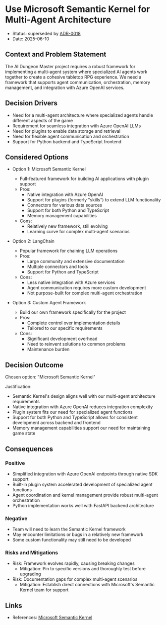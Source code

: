# Use Microsoft Semantic Kernel for Multi-Agent Architecture

* Status: superseded by [ADR-0018](0018-azure-ai-agents-sdk-adoption.md)
* Date: 2025-06-10

## Context and Problem Statement

The AI Dungeon Master project requires a robust framework for implementing a multi-agent system where specialized AI agents work together to create a cohesive tabletop RPG experience. We need a framework that supports agent communication, orchestration, memory management, and integration with Azure OpenAI services.

## Decision Drivers

* Need for a multi-agent architecture where specialized agents handle different aspects of the game
* Requirement for seamless integration with Azure OpenAI LLMs
* Need for plugins to enable data storage and retrieval
* Need for flexible agent communication and orchestration
* Support for Python backend and TypeScript frontend

## Considered Options

* Option 1: Microsoft Semantic Kernel
    * Full-featured framework for building AI applications with plugin support
    * Pros:
      * Native integration with Azure OpenAI
      * Support for plugins (formerly "skills") to extend LLM functionality
      * Connectors for various data sources
      * Support for both Python and TypeScript
      * Memory management capabilities
    * Cons:
      * Relatively new framework, still evolving
      * Learning curve for complex multi-agent scenarios

* Option 2: LangChain
    * Popular framework for chaining LLM operations
    * Pros:
      * Large community and extensive documentation
      * Multiple connectors and tools
      * Support for Python and TypeScript
    * Cons:
      * Less native integration with Azure services
      * Agent communication requires more custom development
      * Not purpose-built for complex multi-agent orchestration

* Option 3: Custom Agent Framework
    * Build our own framework specifically for the project
    * Pros:
      * Complete control over implementation details
      * Tailored to our specific requirements
    * Cons:
      * Significant development overhead
      * Need to reinvent solutions to common problems
      * Maintenance burden

## Decision Outcome

Chosen option: "Microsoft Semantic Kernel"

Justification:
* Semantic Kernel's design aligns well with our multi-agent architecture requirements
* Native integration with Azure OpenAI reduces integration complexity
* Plugin system fits our need for specialized agent functions
* Support for both Python and TypeScript allows for consistent development across backend and frontend
* Memory management capabilities support our need for maintaining game state

## Consequences

### Positive
* Simplified integration with Azure OpenAI endpoints through native SDK support
* Built-in plugin system accelerated development of specialized agent functions
* Agent coordination and kernel management provide robust multi-agent orchestration
* Python implementation works well with FastAPI backend architecture

### Negative
* Team will need to learn the Semantic Kernel framework
* May encounter limitations or bugs in a relatively new framework
* Some custom functionality may still need to be developed

### Risks and Mitigations
* Risk: Framework evolves rapidly, causing breaking changes
  * Mitigation: Pin to specific versions and thoroughly test before upgrading
* Risk: Documentation gaps for complex multi-agent scenarios
  * Mitigation: Establish direct connections with Microsoft's Semantic Kernel team for support

## Links

* References: [Microsoft Semantic Kernel](https://github.com/microsoft/semantic-kernel)
